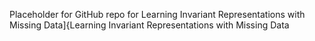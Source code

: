Placeholder for GitHub repo for Learning Invariant Representations with Missing Data]{Learning Invariant Representations with Missing Data
